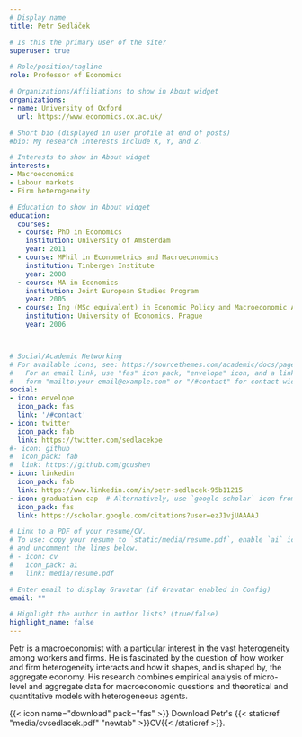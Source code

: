 ```yaml
---
# Display name
title: Petr Sedláček

# Is this the primary user of the site?
superuser: true

# Role/position/tagline
role: Professor of Economics

# Organizations/Affiliations to show in About widget
organizations:
- name: University of Oxford
  url: https://www.economics.ox.ac.uk/

# Short bio (displayed in user profile at end of posts)
#bio: My research interests include X, Y, and Z.

# Interests to show in About widget
interests:
- Macroeconomics
- Labour markets
- Firm heterogeneity

# Education to show in About widget
education:
  courses:
  - course: PhD in Economics
    institution: University of Amsterdam
    year: 2011
  - course: MPhil in Econometrics and Macroeconomics
    institution: Tinbergen Institute
    year: 2008
  - course: MA in Economics
    institution: Joint European Studies Program
    year: 2005
  - course: Ing (MSc equivalent) in Economic Policy and Macroeconomic Analysis
    institution: University of Economics, Prague
    year: 2006



# Social/Academic Networking
# For available icons, see: https://sourcethemes.com/academic/docs/page-builder/#icons
#   For an email link, use "fas" icon pack, "envelope" icon, and a link in the
#   form "mailto:your-email@example.com" or "/#contact" for contact widget.
social:
- icon: envelope
  icon_pack: fas
  link: '/#contact'
- icon: twitter
  icon_pack: fab
  link: https://twitter.com/sedlacekpe
#- icon: github
#  icon_pack: fab
#  link: https://github.com/gcushen
- icon: linkedin
  icon_pack: fab
  link: https://www.linkedin.com/in/petr-sedlacek-95b11215
- icon: graduation-cap  # Alternatively, use `google-scholar` icon from `ai` icon pack
  icon_pack: fas
  link: https://scholar.google.com/citations?user=ezJ1vjUAAAAJ

# Link to a PDF of your resume/CV.
# To use: copy your resume to `static/media/resume.pdf`, enable `ai` icons in `params.toml`,
# and uncomment the lines below.
# - icon: cv
#   icon_pack: ai
#   link: media/resume.pdf

# Enter email to display Gravatar (if Gravatar enabled in Config)
email: ""

# Highlight the author in author lists? (true/false)
highlight_name: false
---
```


Petr is a macroeconomist with a particular interest in the vast heterogeneity among workers and firms. He is fascinated by the question of how worker and firm heterogeneity interacts and how it shapes, and is shaped by, the aggregate economy. His research combines empirical analysis of micro-level and aggregate data for macroeconomic questions and theoretical and quantitative models with heterogeneous agents.

{{< icon name="download" pack="fas" >}} Download Petr's {{< staticref "media/cvsedlacek.pdf" "newtab" >}}CV{{< /staticref >}}.
